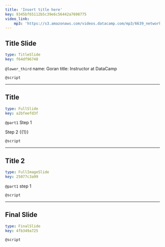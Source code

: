 ```yaml
---
title: 'Insert title here'
key: 9345bf65112b5c39e6c56442a7698775
video_link:
    mp3: 'https://s3.amazonaws.com/videos.datacamp.com/mp3/6639_network_science_a_tidy_approach/v2/6639_ch4_2.mp3'
---
```


## Title Slide

```yaml
type: TitleSlide
key: f64df96748
```

`@lower_third`
name: Goran
title: Instructor at DataCamp

`@script`


---

## Title

```yaml
type: FullSlide
key: a2bfeefd3f
```

`@part1`
Step 1 

Step 2 {{1}}

`@script`


---

## Title 2

```yaml
type: FullImageSlide
key: 25077c3a99
```

`@part1`
step 1

`@script`


---

## Final Slide

```yaml
type: FinalSlide
key: 4fb349a725
```

`@script`
